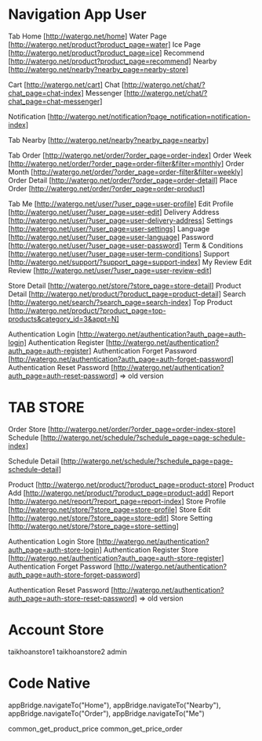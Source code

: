 # Navigation App User

Tab Home [http://watergo.net/home]
   Water Page  [http://watergo.net/product?product_page=water]
   Ice Page    [http://watergo.net/product?product_page=ice]
   Recommend   [http://watergo.net/product?product_page=recommend]
   Nearby      [http://watergo.net/nearby?nearby_page=nearby-store]

   Cart        [http://watergo.net/cart]
   Chat        [http://watergo.net/chat/?chat_page=chat-index]
      Messenger [http://watergo.net/chat/?chat_page=chat-messenger]

   Notification [http://watergo.net/notification?page_notification=notification-index]

Tab Nearby [http://watergo.net/nearby?nearby_page=nearby]

Tab Order [http://watergo.net/order/?order_page=order-index]
   Order Week     [http://watergo.net/order/?order_page=order-filter&filter=monthly]
   Order Month    [http://watergo.net/order/?order_page=order-filter&filter=weekly]
   Order Detail   [http://watergo.net/order/?order_page=order-detail]
   Place Order    [http://watergo.net/order/?order_page=order-product]

Tab Me [http://watergo.net/user/?user_page=user-profile]
   Edit Profile         [http://watergo.net/user/?user_page=user-edit]
   Delivery Address     [http://watergo.net/user/?user_page=user-delivery-address]
   Settings             [http://watergo.net/user/?user_page=user-settings]
      Language          [http://watergo.net/user/?user_page=user-language]
      Password          [http://watergo.net/user/?user_page=user-password]
      Term & Conditions [http://watergo.net/user/?user_page=user-term-conditions]
   Support              [http://watergo.net/support/?support_page=support-index]
   My Review
      Edit Review       [http://watergo.net/user/?user_page=user-review-edit]



Store Detail [http://watergo.net/store/?store_page=store-detail]
Product Detail [http://watergo.net/product/?product_page=product-detail]
Search [http://watergo.net/search/?search_page=search-index]
Top Product [http://watergo.net/product/?product_page=top-products&category_id=3&appt=N]

Authentication Login                [http://watergo.net/authentication?auth_page=auth-login]
Authentication Register             [http://watergo.net/authentication?auth_page=auth-register]
Authentication Forget Password      [http://watergo.net/authentication?auth_page=auth-forget-password]
Authentication Reset Password       [http://watergo.net/authentication?auth_page=auth-reset-password] => old version

# TAB STORE

Order Store    [http://watergo.net/order/?order_page=order-index-store]
Schedule       [http://watergo.net/schedule/?schedule_page=page-schedule-index]

   Schedule Detail       [http://watergo.net/schedule/?schedule_page=page-schedule-detail] 
   
Product       [http://watergo.net/product/?product_page=product-store]
   Product Add       [http://watergo.net/product/?product_page=product-add]
Report         [http://watergo.net/report/?report_page=report-index]
Store Profile [http://watergo.net/store/?store_page=store-profile]
   Store Edit [http://watergo.net/store/?store_page=store-edit]
   Store Setting [http://watergo.net/store/?store_page=store-setting]


Authentication Login Store          [http://watergo.net/authentication?auth_page=auth-store-login]
Authentication Register Store       [http://watergo.net/authentication?auth_page=auth-store-register]
Authentication Forget Password      [http://watergo.net/authentication?auth_page=auth-store-forget-password]

Authentication Reset Password       [http://watergo.net/authentication?auth_page=auth-store-reset-password] => old version

# Account Store
taikhoanstore1
taikhoanstore2
admin



# Code Native
appBridge.navigateTo("Home"), 
appBridge.navigateTo("Nearby"), 
appBridge.navigateTo("Order"), 
appBridge.navigateTo("Me")

common_get_product_price
common_get_price_order